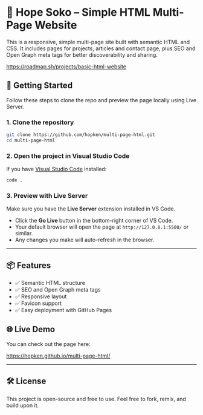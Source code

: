 
# 🌟 Hope Soko – Simple HTML Multi-Page Website

This is a responsive, simple multi-page site built with semantic HTML and CSS. It includes pages for projects, articles and contact page, plus SEO and Open Graph meta tags for better discoverability and sharing.

https://roadmap.sh/projects/basic-html-website

## 🚀 Getting Started

Follow these steps to clone the repo and preview the page locally using Live Server.

### 1. Clone the repository

```bash
git clone https://github.com/hopken/multi-page-html.git
cd multi-page-html
```

### 2. Open the project in Visual Studio Code

If you have [Visual Studio Code](https://code.visualstudio.com/) installed:

```bash
code .
```

### 3. Preview with Live Server

Make sure you have the **Live Server** extension installed in VS Code.

- Click the **Go Live** button in the bottom-right corner of VS Code.
- Your default browser will open the page at `http://127.0.0.1:5500/` or similar.
- Any changes you make will auto-refresh in the browser.

---

## 📦 Features

- ✅ Semantic HTML structure
- ✅ SEO and Open Graph meta tags
- ✅ Responsive layout
- ✅ Favicon support
- ✅ Easy deployment with GitHub Pages

## 🌐 Live Demo

You can check out the page here:


https://hopken.github.io/multi-page-html/



---

## 🛠️ License

This project is open-source and free to use. Feel free to fork, remix, and build upon it.
